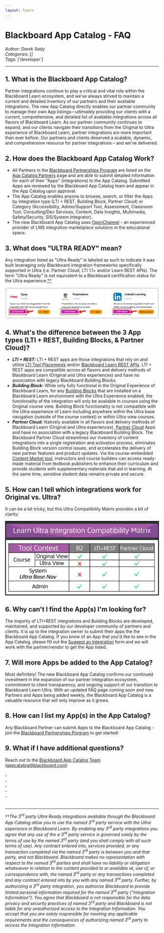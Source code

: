 ```yaml
---
layout: learn
---
```


# Blackboard App Catalog - FAQ
*Author: Darek Sady*  
*Categories: []*  
*Tags: ['developer']*  
<hr />

## 1. What is the Blackboard App Catalog? ##

Partner integrations continue to play a critical and vital role within the Blackboard Learn ecosystem, and we’ve always strived to maintain a current and detailed inventory of our partners and their available integrations. The new App Catalog directly enables our partner community to manage their own App listings—ultimately providing our clients with a current, comprehensive, and detailed list of available integrations across all flavors of Blackboard Learn. As our partner community continues to expand, and our clients navigate their transitions from the Original to Ultra experience of Blackboard Learn, partner integrations are more important than ever before. Our partners and clients deserved a scalable, dynamic, and comprehensive resource for partner integrations – and we’ve delivered.

## 2. How does the Blackboard App Catalog Work?

 - All Partners in the [Blackboard Partnerships Program](https://www.blackboard.com/partnerships/become-a-partner) are listed on the [App Catalog Partners](https://appcatalog.blackboard.com/list-partners/) page and are able to submit detailed information for each of their "Apps" (integrations) to the App Catalog. Submitted Apps are reviewed by the Blackboard App Catalog team and appear in the App Catalog upon approval.
  - The App Catalog enables anyone to browse, search, or filter the Apps by integration type (LTI + REST, Building Block, Partner Cloud) or Category (Accessibility, Admin/Support Tool, Assessment, Classroom Tool, Consulting/Dev Services, Content, Data Insights, Multimedia, Safety/Security, SIS/System Integrator).
 - The new Blackboard App Catalog uses [OpenChannel](https://openchannel.io/) - an experienced provider of LMS integration marketplace solutions in the educational space.

## 3. What does "ULTRA READY" mean?

Any integration listed as "Ultra Ready" is labeled as such to indicate it was built leveraging only Blackboard integration frameworks specifically supported in Ultra (i.e. Partner Cloud, LTI 1.1+ and/or Learn REST APIs).  The term "Ultra Ready" is not equivalent to a Blackboard certification status for the Ultra experience.[††](#ultraready)

![Ultra Ready Badges](ultraready.png "Ultra Ready Badges")

## 4. What's the difference between the 3 App types (LTI + REST, Building Blocks, & Partner Cloud)?

 - _**LTI + REST:**_ LTI + REST apps are those integrations that rely on and utilize [LTI Tool Placements](https://help.blackboard.com/Learn/Administrator/SaaS/Integrations/Learning_Tools_Interoperability) and/or [Blackboard Learn REST APIs](https://help.blackboard.com/Learn/Administrator/SaaS/Integrations/Compare_Building_Blocks_and_Rest#why-rest-apis_OTP-1). LTI + REST apps are compatible across all flavors and delivery methods of Blackboard Learn (Original and Ultra experiences) and have no association with legacy Blackboard Building Blocks.
 - _**Building Block:**_ While only fully functional in the Original Experience of Blackboard Learn, for any [Building Blocks](https://help.blackboard.com/Learn/Administrator/SaaS/Building_Blocks) that are installed on a Blackboard Learn environment with the Ultra Experience enabled, the functionality of the integration will only be available in courses using the Original course view. Building Block functionality is not compatible with the Ultra experience of Learn including anywhere within the Ultra base navigation (outside of the course context) or within Ultra view courses.
  - _**Partner Cloud:**_ Natively available in all flavors and delivery methods of Blackboard Learn (Original and Ultra experiences), [Partner Cloud](https://help.blackboard.com/Learn/Administrator/SaaS/Integrations/Content_Market#partner-content-in-the-content-market_OTP-0) Apps and have no association with a legacy Blackboard Building Block. The Blackboard Partner Cloud streamlines our inventory of content integrations into a single registration and activation process, eliminates Building Block version control issues, and accelerates the delivery of new partner features and product updates. Via the course-embedded [Content Market tool](https://help.blackboard.com/Learn/Instructor/Course_Content/Create_Content/Add_Content_From_External_Sources#content-market_OTP-0), instructors and course builders can access ready-made material from textbook publishers to enhance their curriculum and provide students with supplementary materials that aid in learning. At the same time, sensitive student data remains private and secure.

## 5. How can I tell which integrations work for Original vs. Ultra? ##

It can be a bit tricky, but this Ultra Compatibility Matrix provides a bit of clarity:

![Ultra Compatibility Matrix](compmatrix.png "Ultra Compatibility Matrix")

## 6. Why can't I find the App(s) I'm looking for? ##

The majority of LTI+REST integrations and Building Blocks are developed, maintained, and supported by our developer community of partners and clients. It is up to the integration owner to submit their apps the the Blackboard App Catalog. If you know of an App that you'd like to see in the App Catalog, please fill out the [Suggest an Integration](https://go.blackboard.com/suggestanintegration) form and we will work with the partner/vendor to get the App listed.

## 7. Will more Apps be added to the App Catalog? ##

Most definitely! The new Blackboard App Catalog confirms our continued investment in the expansion of our partner integration ecosystem, commitment to client transparency, and ongoing support of our transition to Blackboard Learn Ultra. With an updated FAQ page coming soon and new Partners and Apps being added weekly, the Blackboard App Catalog is a valuable resource that will only improve as it grows.

## 8. How can I list my App(s) in the App Catalog? ##

Any Blackboard Partner can submit Apps to the Blackboard App Catalog - join the [Blackboard Partnerships Program](https://www.blackboard.com/partnerships/become-a-partner) to get started!

## 9. What if I have additional questions? ##

Reach out to the [Blackboard App Catalog Team](mailto:appcatalog@blackboard.com?subject=App%20Catalog%20Question) (appcatalog@blackboard.com)
<br><br>
\-<br>
\-<br>
\-<br>
\-<br>
\-<br>
<br>

---

<a name="ultraready"></a>††*The 3<sup>rd</sup> party Ultra Ready integrations available through the Blackboard App Catalog allow you to use the named 3<sup>rd</sup> party service with the Ultra experience in Blackboard Learn. By enabling any 3<sup>rd</sup> party integrations you agree that any use of the a 3<sup>rd</sup> party service is governed solely by the terms of use by the named 3<sup>rd</sup> party (and you shall comply with all such terms of use). Any contract entered into, services provided, or any transaction completed via the named 3<sup>rd</sup> party is between you and that party, and not Blackboard. Blackboard makes no representation with respect to the named 3<sup>rd</sup> parties and shall have no liability or obligation whatsoever in relation to the content provided to or available at, use of, or correspondence with, the named 3<sup>rd</sup> party or any transactions completed and any contract entered into by you with any named 3<sup>rd</sup> party. Further, by authorizing a 3<sup>rd</sup> party integration, you authorize Blackboard to provide limited personal information required for the named 3<sup>rd</sup> party ("Integration Information"). You agree that Blackboard is not responsible for the data privacy and security practices of named 3<sup>rd</sup> party and Blackboard is not liable for any unauthorized access to the Integration Information. You accept that you are solely responsible for meeting any applicable requirements and the consequences of authorizing named 3<sup>rd</sup> party to access the Integration Information.*
